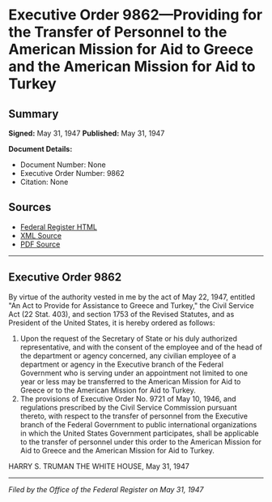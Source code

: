 # Executive Order 9862—Providing for the Transfer of Personnel to the American Mission for Aid to Greece and the American Mission for Aid to Turkey

## Summary

**Signed:** May 31, 1947
**Published:** May 31, 1947

**Document Details:**
- Document Number: None
- Executive Order Number: 9862
- Citation: None

## Sources
- [Federal Register HTML](https://www.presidency.ucsb.edu/documents/executive-order-9862-providing-for-the-transfer-personnel-the-american-mission-for-aid)
- [XML Source](None)
- [PDF Source](None)

---

## Executive Order 9862

By virtue of the authority vested in me by the act of May 22, 1947, entitled "An Act to Provide for Assistance to Greece and Turkey," the Civil Service Act (22 Stat. 403), and section 1753 of the Revised Statutes, and as President of the United States, it is hereby ordered as follows:
1. Upon the request of the Secretary of State or his duly authorized representative, and with the consent of the employee and of the head of the department or agency concerned, any civilian employee of a department or agency in the Executive branch of the Federal Government who is serving under an appointment not limited to one year or less may be transferred to the American Mission for Aid to Greece or to the American Mission for Aid to Turkey.
2. The provisions of Executive Order No. 9721 of May 10, 1946, and regulations prescribed by the Civil Service Commission pursuant thereto, with respect to the transfer of personnel from the Executive branch of the Federal Government to public international organizations in which the United States Government participates, shall be applicable to the transfer of personnel under this order to the American Mission for Aid to Greece and the American Mission for Aid to Turkey.

HARRY S. TRUMAN
THE WHITE HOUSE,
May 31, 1947

---

*Filed by the Office of the Federal Register on May 31, 1947*
